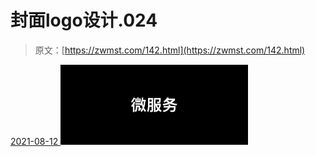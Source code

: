 <!--yml
category: 未分类
date: 0001-01-01 00:00:00
--->

# 封面logo设计.024

> 原文：[https://zwmst.com/142.html](https://zwmst.com/142.html)

   [ <time datetime="2021-08-12T09:21:27+08:00"> 2021-08-12 </time> ](https://zwmst.com/%e5%b0%81%e9%9d%a2logo%e8%ae%be%e8%ae%a1-024)  [![](img/6c5794a8612ff7d47e2c27318183a461.png)](https://zwmst.com/wp-content/uploads/2021/08/1628731287-b4793514556e9ee.jpeg)